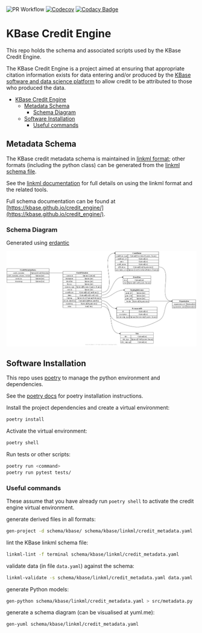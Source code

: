 ![PR Workflow](https://github.com/kbase/credit_engine/actions/workflows/on_pr.yaml/badge.svg)
[![Codecov](https://codecov.io/gh/kbase/credit_engine/branch/develop/graph/badge.svg?token=vOUaMmH86Z)](https://codecov.io/gh/kbase/credit_engine)
[![Codacy Badge](https://app.codacy.com/project/badge/Grade/dd36ff4877b94ce48f67a18aa4638dc8)](https://www.codacy.com/gh/kbase/credit_engine/dashboard?utm_source=github.com&amp;utm_medium=referral&amp;utm_content=kbase/credit_engine&amp;utm_campaign=Badge_Grade)

# KBase Credit Engine

This repo holds the schema and associated scripts used by the KBase Credit Engine.

The KBase Credit Engine is a project aimed at ensuring that appropriate citation information exists for data entering and/or produced by the [KBase software and data science platform](https://kbase.us) to allow credit to be attributed to those who produced the data.

- [KBase Credit Engine](#kbase-credit-engine)
  - [Metadata Schema](#metadata-schema)
    - [Schema Diagram](#schema-diagram)
  - [Software Installation](#software-installation)
    - [Useful commands](#useful-commands)

## Metadata Schema

The KBase credit metadata schema is maintained in [linkml format](https://linkml.io); other formats (including the python class) can be generated from the [linkml schema file](schema/kbase/linkml/credit_metadata.yaml).

See the [linkml documentation](https://linkml.io/linkml/index.html) for full details on using the linkml format and the related tools.

Full schema documentation can be found at [https://kbase.github.io/credit_engine/](https://kbase.github.io/credit_engine/).

### Schema Diagram

Generated using [erdantic](https://erdantic.drivendata.org/stable/)

![KBase metadata schema diagram](schema/kbase/kbase-schema.png "Entity-relationship diagram for KBase metadata schema")

## Software Installation

This repo uses [poetry](https://python-poetry.org/) to manage the python environment and dependencies.

See the [poetry docs](https://python-poetry.org/docs/) for poetry installation instructions.

Install the project dependencies and create a virtual environment:

```sh
poetry install
```

Activate the virtual environment:

```sh
poetry shell
```

Run tests or other scripts:

```sh
poetry run <command>
poetry run pytest tests/
```

### Useful commands

These assume that you have already run `poetry shell` to activate the credit engine virtual environment.

generate derived files in all formats:
```sh
gen-project -d schema/kbase/ schema/kbase/linkml/credit_metadata.yaml
```

lint the KBase linkml schema file:
```sh
linkml-lint -f terminal schema/kbase/linkml/credit_metadata.yaml
```

validate data (in file `data.yaml`) against the schema:
```sh
linkml-validate -s schema/kbase/linkml/credit_metadata.yaml data.yaml
```

generate Python models:
```sh
gen-python schema/kbase/linkml/credit_metadata.yaml > src/metadata.py
```

generate a schema diagram (can be visualised at yuml.me):
```sh
gen-yuml schema/kbase/linkml/credit_metadata.yaml
```
